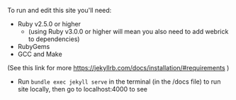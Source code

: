 To run and edit this site you'll need:
- Ruby v2.5.0 or higher
    - (using Ruby v3.0.0 or higher will mean you also need to add webrick to dependencies)
- RubyGems
- GCC and Make

(See this link for more https://jekyllrb.com/docs/installation/#requirements )

- Run `bundle exec jekyll serve` in the terminal (in the /docs file) to run site locally, then go to localhost:4000 to see
